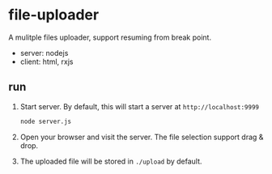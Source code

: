 # file-uploader

A mulitple files uploader, support resuming from break point.

* server: nodejs
* client: html, rxjs

## run

1. Start server. By default, this will start a server at `http://localhost:9999`
    ```bash
    node server.js
    ```

1. Open your browser and visit the server. The file selection support drag & drop.

1. The uploaded file will be stored in `./upload` by default.